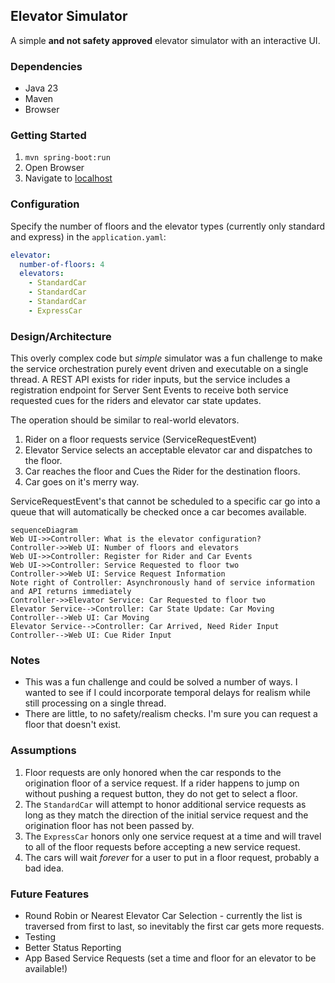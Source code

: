 ## Elevator Simulator

A simple **and not safety approved** elevator simulator with an interactive UI.

### Dependencies

- Java 23
- Maven
- Browser

### Getting Started

1. `mvn spring-boot:run`
2. Open Browser
3. Navigate to [localhost](http://localhost:8080)

### Configuration

Specify the number of floors and the elevator types (currently only standard and express) in the `application.yaml`:

```yaml
elevator:
  number-of-floors: 4
  elevators:
    - StandardCar
    - StandardCar
    - StandardCar
    - ExpressCar
```

### Design/Architecture

This overly complex code but _simple_ simulator was a fun challenge to make the service orchestration purely event
driven and executable on a single thread. A REST API exists for rider inputs, but the service includes a registration 
endpoint for Server Sent Events to receive both service requested cues for the riders and elevator car state updates.

The operation should be similar to real-world elevators.

1. Rider on a floor requests service (ServiceRequestEvent)
2. Elevator Service selects an acceptable elevator car and dispatches to the floor.
3. Car reaches the floor and Cues the Rider for the destination floors.
4. Car goes on it's merry way.

ServiceRequestEvent's that cannot be scheduled to a specific car go into a queue that will automatically be checked once
a car becomes available.

```mermaid
sequenceDiagram
Web UI->>Controller: What is the elevator configuration?
Controller->>Web UI: Number of floors and elevators
Web UI->>Controller: Register for Rider and Car Events
Web UI->>Controller: Service Requested to floor two
Controller->>Web UI: Service Request Information
Note right of Controller: Asynchronously hand of service information and API returns immediately
Controller->>Elevator Service: Car Requested to floor two
Elevator Service-->Controller: Car State Update: Car Moving
Controller-->Web UI: Car Moving
Elevator Service-->Controller: Car Arrived, Need Rider Input
Controller-->Web UI: Cue Rider Input
```

### Notes

- This was a fun challenge and could be solved a number of ways. I wanted to see if I could incorporate temporal delays for realism while still processing on a single thread.
- There are little, to no safety/realism checks. I'm sure you can request a floor that doesn't exist.

### Assumptions

1. Floor requests are only honored when the car responds to the origination floor of a service request. If a rider happens to jump on without pushing a request button, they do not get to select a floor.
2. The `StandardCar` will attempt to honor additional service requests as long as they match the direction of the initial service request and the origination floor has not been passed by.
3. The `ExpressCar` honors only one service request at a time and will travel to all of the floor requests before accepting a new service request.
4. The cars will wait *forever* for a user to put in a floor request, probably a bad idea.

### Future Features

- Round Robin or Nearest Elevator Car Selection - currently the list is traversed from first to last, so inevitably the first car gets more requests.
- Testing
- Better Status Reporting
- App Based Service Requests (set a time and floor for an elevator to be available!)
